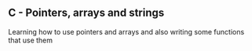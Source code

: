 ## C - Pointers, arrays and strings
Learning how to use pointers and arrays and also writing some functions that use
them
